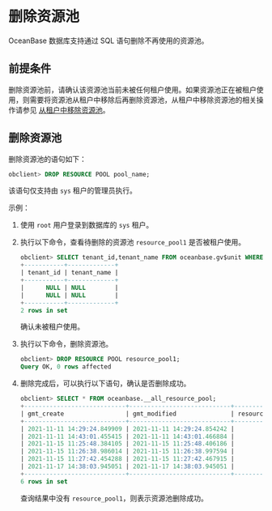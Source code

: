删除资源池
==========================

OceanBase 数据库支持通过 SQL 语句删除不再使用的资源池。

前提条件
-------------------------

删除资源池前，请确认该资源池当前未被任何租户使用。如果资源池正在被租户使用，则需要将资源池从租户中移除后再删除资源池，从租户中移除资源池的相关操作请参见 [从租户中移除资源池](../5.manage-resource-pools/5.remove-a-resource-pool-from-a-tenant.md)。

删除资源池
--------------------------

删除资源池的语句如下：

```sql
obclient> DROP RESOURCE POOL pool_name;
```

该语句仅支持由 `sys` 租户的管理员执行。

示例：

1. 使用 `root` 用户登录到数据库的 `sys` 租户。

2. 执行以下命令，查看待删除的资源池 `resource_pool1` 是否被租户使用。

   ```sql
   obclient> SELECT tenant_id,tenant_name FROM oceanbase.gv$unit WHERE resource_pool_name='resource_pool1';
   +-----------+-------------+
   | tenant_id | tenant_name |
   +-----------+-------------+
   |      NULL | NULL        |
   |      NULL | NULL        |
   +-----------+-------------+
   2 rows in set
   ```

   确认未被租户使用。

3. 执行以下命令，删除资源池。

   ```sql
   obclient> DROP RESOURCE POOL resource_pool1;
   Query OK, 0 rows affected
   ```

4. 删除完成后，可以执行以下语句，确认是否删除成功。

   ```sql
   obclient> SELECT * FROM oceanbase.__all_resource_pool;
   +----------------------------+----------------------------+------------------+------------------------+------------+----------------+-------------+-----------+--------------+--------------------+
   | gmt_create                 | gmt_modified               | resource_pool_id | name                   | unit_count | unit_config_id | zone_list   | tenant_id | replica_type | is_tenant_sys_pool |
   +----------------------------+----------------------------+------------------+------------------------+------------+----------------+-------------+-----------+--------------+--------------------+
   | 2021-11-11 14:29:24.849909 | 2021-11-11 14:29:24.854242 |                1 | sys_pool               |          1 |              1 | zone1       |         1 |            0 |                  0 |
   | 2021-11-11 14:43:01.455415 | 2021-11-11 14:43:01.466884 |             1002 | pool_Oracle_zone1_rhf  |          1 |           1002 | zone1       |      1002 |            0 |                  0 |
   | 2021-11-15 11:25:48.384105 | 2021-11-15 11:25:48.406186 |             1003 | pool_MySQL_zone1_zlz   |          1 |           1003 | zone1       |      1003 |            0 |                  0 |
   | 2021-11-15 11:26:38.986014 | 2021-11-15 11:26:38.997594 |             1004 | pool_MySQL1_zone1_cey  |          1 |           1004 | zone1       |      1004 |            0 |                  0 |
   | 2021-11-15 11:27:42.454288 | 2021-11-15 11:27:42.467915 |             1006 | pool_Oracle1_zone1_dfl |          1 |           1006 | zone1       |      1006 |            0 |                  0 |
   | 2021-11-17 14:38:03.945051 | 2021-11-17 14:38:03.945051 |             1022 | zyc_1117               |          1 |           1023 | zone1;zone2 |        -1 |            0 |                  0 |
   +----------------------------+----------------------------+------------------+------------------------+------------+----------------+-------------+-----------+--------------+--------------------+
   6 rows in set
   ```

   查询结果中没有 `resource_pool1`，则表示资源池删除成功。
